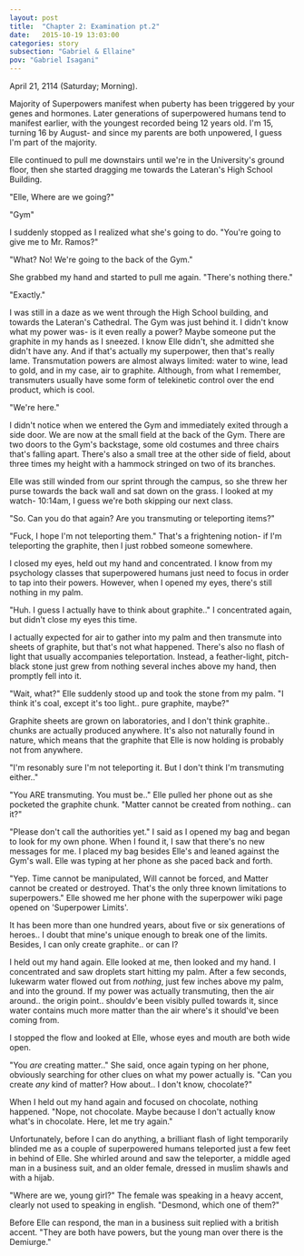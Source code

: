 ```yaml
---
layout: post
title:  "Chapter 2: Examination pt.2"
date:   2015-10-19 13:03:00
categories: story
subsection: "Gabriel & Ellaine"
pov: "Gabriel Isagani"
---
```

April 21, 2114 (Saturday; Morning).

Majority of Superpowers manifest when puberty has been triggered by your genes and hormones. Later generations of superpowered humans tend to manifest earlier, with the youngest recorded being 12 years old. I'm 15, turning 16 by August- and since my parents are both unpowered, I guess I'm part of the majority.

Elle continued to pull me downstairs until we're in the University's ground floor, then she started dragging me towards the Lateran's High School Building.

"Elle, Where are we going?"

"Gym"

I suddenly stopped as I realized what she's going to do. "You're going to give me to Mr. Ramos?"

"What? No! We're going to the back of the Gym."

She grabbed my hand and started to pull me again. "There's nothing there."

"Exactly."

I was still in a daze as we went through the High School building, and towards the Lateran's Cathedral. The Gym was just behind it. I didn't know what my power was- is it even really a power? Maybe someone put the graphite in my hands as I sneezed. I know Elle didn't, she admitted she didn't have any. And if that's actually my superpower, then that's really lame. Transmutation powers are almost always limited: water to wine, lead to gold, and in my case, air to graphite. Although, from what I remember, transmuters usually have some form of telekinetic control over the end product, which is cool.

"We're here."

I didn't notice when we entered the Gym and immediately exited through a side door. We are now at the small field at the back of the Gym. There are two doors to the Gym's backstage, some old costumes and three chairs that's falling apart. There's also a small tree at the other side of field, about three times my height with a hammock stringed on two of its branches.

Elle was still winded from our sprint through the campus, so she threw her purse towards the back wall and sat down on the grass. I looked at my watch- 10:14am, I guess we're both skipping our next class.

"So. Can you do that again? Are you transmuting or teleporting items?"

"Fuck, I hope I'm not teleporting them." That's a frightening notion- if I'm teleporting the graphite, then I just robbed someone somewhere.

I closed my eyes, held out my hand and concentrated. I know from my psychology classes that superpowered humans just need to focus in order to tap into their powers. However, when I opened my eyes, there's still nothing in my palm.

"Huh. I guess I actually have to think about graphite.." I concentrated again, but didn't close my eyes this time. 

I actually expected for air to gather into my palm and then transmute into sheets of graphite, but that's not what happened. There's also no flash of light that usually accompanies teleportation. Instead, a feather-light, pitch-black stone just grew from nothing several inches above my hand, then promptly fell into it.

"Wait, what?" Elle suddenly stood up and took the stone from my palm. "I think it's coal, except it's too light.. pure graphite, maybe?"

Graphite sheets are grown on laboratories, and I don't think graphite.. chunks are actually produced anywhere. It's also not naturally found in nature, which means that the graphite that Elle is now holding is probably not from anywhere.

"I'm resonably sure I'm not teleporting it. But I don't think I'm transmuting either.."

"You ARE transmuting. You must be.." Elle pulled her phone out as she pocketed the graphite chunk. "Matter cannot be created from nothing.. can it?"

"Please don't call the authorities yet." I said as I opened my bag and began to look for my own phone. When I found it, I saw that there's no new messages for me. I placed my bag besides Elle's and leaned against the Gym's wall. Elle was typing at her phone as she paced back and forth.

"Yep. Time cannot be manipulated, Will cannot be forced, and Matter cannot be created or destroyed. That's the only three known limitations to superpowers." Elle showed me her phone with the superpower wiki page opened on 'Superpower Limits'.

It has been more than one hundred years, about five or six generations of heroes.. I doubt that mine's unique enough to break one of the limits. Besides, I can only create graphite.. or can I?

I held out my hand again. Elle looked at me, then looked and my hand. I concentrated and saw droplets start hitting my palm. After a few seconds, lukewarm water flowed out from *nothing*, just few inches above my palm, and into the ground. If my power was actually transmuting, then the air around.. the origin point.. shouldv'e been visibly pulled towards it, since water contains much more matter than the air where's it should've been coming from.

I stopped the flow and looked at Elle, whose eyes and mouth are both wide open.

"You *are* creating matter.." She said, once again typing on her phone, obviously searching for other clues on what my power actually is. "Can you create *any* kind of matter? How about.. I don't know, chocolate?"

When I held out my hand again and focused on chocolate, nothing happened. "Nope, not chocolate. Maybe because I don't actually know what's in chocolate. Here, let me try again."

Unfortunately, before I can do anything, a brilliant flash of light temporarily blinded me as a couple of superpowered humans teleported just a few feet in behind of Elle. She whirled around and saw the teleporter, a middle aged man in a business suit, and an older female, dressed in muslim shawls and with a hijab.

"Where are we, young girl?" The female was speaking in a heavy accent, clearly not used to speaking in english. "Desmond, which one of them?"

Before Elle can respond, the man in a business suit replied with a british accent. "They are both have powers, but the young man over there is the Demiurge."